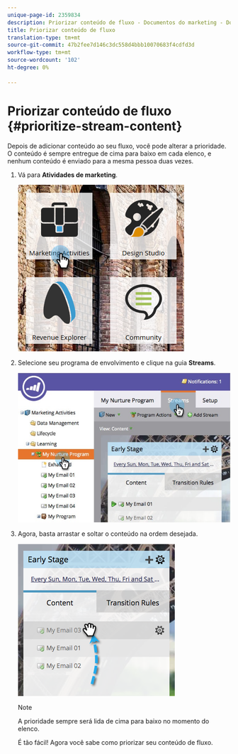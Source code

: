 ```yaml
---
unique-page-id: 2359834
description: Priorizar conteúdo de fluxo - Documentos do marketing - Documentação do produto
title: Priorizar conteúdo de fluxo
translation-type: tm+mt
source-git-commit: 47b2fee7d146c3dc558d4bbb10070683f4cdfd3d
workflow-type: tm+mt
source-wordcount: '102'
ht-degree: 0%

---
```



# Priorizar conteúdo de fluxo {#prioritize-stream-content}

Depois de adicionar conteúdo ao seu fluxo, você pode alterar a prioridade. O conteúdo é sempre entregue de cima para baixo em cada elenco, e nenhum conteúdo é enviado para a mesma pessoa duas vezes.

1. Vá para **Atividades de marketing**.

   ![](assets/ma.png)

1. Selecione seu programa de envolvimento e clique na guia **Streams**.

   ![](assets/cloneasteam-1.jpg)

1. Agora, basta arrastar e soltar o conteúdo na ordem desejada.

   ![](assets/image2014-9-15-17-3a5-3a45.png)

   >[!NOTE]
   >
   >A prioridade sempre será lida de cima para baixo no momento do elenco.

   É tão fácil! Agora você sabe como priorizar seu conteúdo de fluxo.

